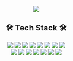 <div align=center>
<img src="https://capsule-render.vercel.app/api?type=waving&color=auto&height=200&section=header&text=2hyeseung&fontSize=80" />
<h2>🛠 Tech Stack 🛠</h2>
<div align="center">
	<img src="https://img.shields.io/badge/Python-3776AB?style=for-the-badge&logo=Python&logoColor=white" />
  	<img src="https://img.shields.io/badge/C-A8B9CC?style=for-the-badge&logo=C&logoColor=white" />
  	<img src="https://img.shields.io/badge/Java-007396?style=for-the-badge&logo=Java&logoColor=white" />
	<img src="https://img.shields.io/badge/JavaScript-F7DF1E?style=for-the-badge&logo=JavaScript&logoColor=white" />
  	<img src="https://img.shields.io/badge/TypeScript-3178C6?style=for-the-badge&logo=TypeScript&logoColor=white" />
	<img src="https://img.shields.io/badge/HTML5-E34F26?style=for-the-badge&logo=HTML5&logoColor=white" />
	<img src="https://img.shields.io/badge/CSS3-1572B6?style=for-the-badge&logo=CSS3&logoColor=white" />
	<img src="https://img.shields.io/badge/Bootstrap-7952B3?style=for-the-badge&logo=Bootstrap&logoColor=white" /><br>
	<img src="https://img.shields.io/badge/React-61DAFB?style=for-the-badge&logo=React&logoColor=white" />
	<img src="https://img.shields.io/badge/React Native-61DAFB?style=for-the-badge&logo=React&logoColor=white" />
	<img src="https://img.shields.io/badge/Node.js-339933?style=for-the-badge&logo=Node.js&logoColor=white" />
	<img src="https://img.shields.io/badge/Express-000000?style=for-the-badge&logo=Express&logoColor=white" />
	<img src="https://img.shields.io/badge/MySQL-4479A1?style=for-the-badge&logo=MySQL&logoColor=white" />
	<img src="https://img.shields.io/badge/Sequelize-52B0E7?style=for-the-badge&logo=Sequelize&logoColor=white" />
	<img src="https://img.shields.io/badge/JQuery-0769AD?style=for-the-badge&logo=JQuery&logoColor=white" />
</div><br/>





</div>
<!--
**2hyeseung/2hyeseung** is a ✨ _special_ ✨ repository because its `README.md` (this file) appears on your GitHub profile.

Here are some ideas to get you started:

- 🔭 I’m currently working on ...
- 🌱 I’m currently learning ...
- 👯 I’m looking to collaborate on ...
- 🤔 I’m looking for help with ...
- 💬 Ask me about ...
- 📫 How to reach me: ...
- 😄 Pronouns: ...
- ⚡ Fun fact: ...
-->
